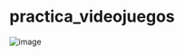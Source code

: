 # practica_videojuegos
![image](https://github.com/carlosduti70/practica_videojuegos/assets/116099455/b42a3ed3-edae-47c5-b40a-d27be5add892)
